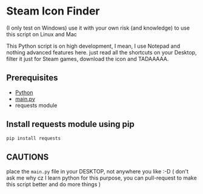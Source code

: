 # Steam Icon Finder
(I only test on Windows)
use it with your own risk (and knowledge) to use this script on Linux and Mac

This Python script is on high development, I mean, I use Notepad and nothing advanced features here.
just read all the shortcuts on your Desktop, filter it just for Steam games, download the icon and TADAAAAA.

## Prerequisites
- [Python](https://www.python.org/downloads/)
- [main.py](https://raw.githubusercontent.com/amrikasir/steam_icon_finder/main/main.py)
- requests module

## Install requests module using pip
```bash
pip install requests
```

## CAUTIONS
place the ```main.py``` file in your DESKTOP, not anywhere you like :-D ( don't ask me why cz I learn python for this purpose, you can pull-request to make this script better and do more things )
